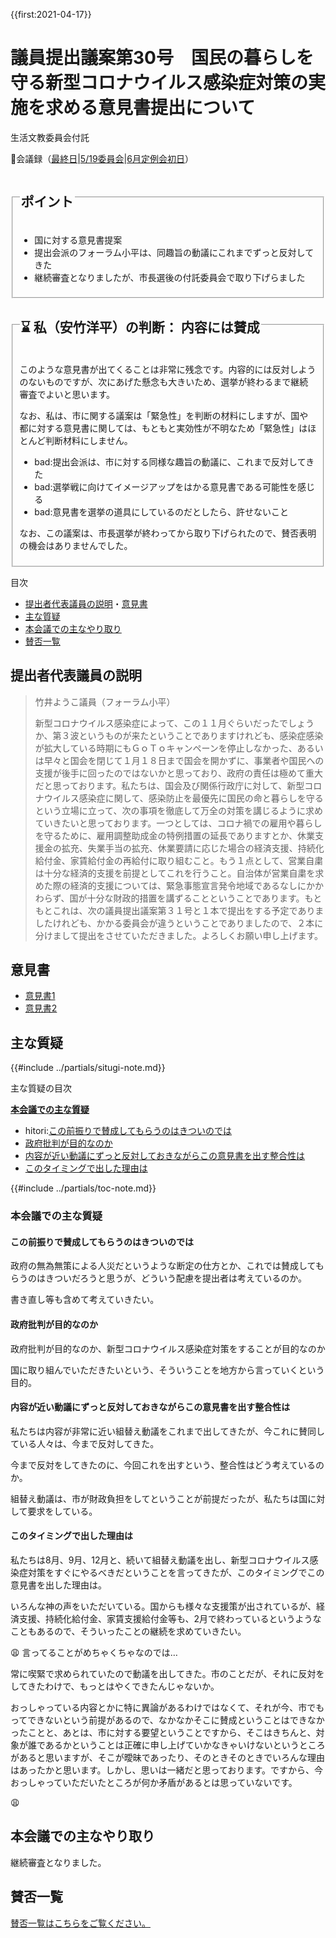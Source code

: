 {{first:2021-04-17}}

# 議員提出議案第30号　国民の暮らしを守る新型コロナウイルス感染症対策の実施を求める意見書提出について

<i class="fa fa-gavel" aria-hidden="true"></i> 生活文教委員会付託

<p id="read-kaigiroku">📄会議録（<a href="https://ssp.kaigiroku.net/tenant/kodaira/SpMinuteView.html?council_id=1201&schedule_id=7&minute_id=179&is_search=true">最終日</a>|<a href="https://ssp.kaigiroku.net/tenant/kodaira/SpMinuteView.html?council_id=1218&schedule_id=2&minute_id=4&is_search=true">5/19委員会</a>|<a href="https://ssp.kaigiroku.net/tenant/kodaira/SpMinuteView.html?council_id=1225&schedule_id=2&minute_id=72&is_search=true">6月定例会初日</a>）</p>

<fieldset class="pnt">
  <legend><h2>ポイント</h2></legend>

- 国に対する意見書提案
- 提出会派のフォーラム小平は、同趣旨の動議にこれまでずっと反対してきた
- 継続審査となりましたが、市長選後の付託委員会で取り下げらました

</fieldset>

<fieldset class="sanpi" id="sanpi">
  <legend>
    <h2>⌛️ 私（安竹洋平）の判断： 内容には賛成</h2>
  </legend>

このような意見書が出てくることは非常に残念です。内容的には反対しようのないものですが、次にあげた懸念も大きいため、選挙が終わるまで継続審査でよいと思います。

なお、私は、市に関する議案は「緊急性」を判断の材料にしますが、国や都に対する意見書に関しては、もともと実効性が不明なため「緊急性」はほとんど判断材料にしません。

- bad:提出会派は、市に対する同様な趣旨の動議に、これまで反対してきた
- bad:選挙戦に向けてイメージアップをはかる意見書である可能性を感じる
- bad:意見書を選挙の道具にしているのだとしたら、許せないこと

なお、この議案は、市長選挙が終わってから取り下げられたので、賛否表明の機会はありませんでした。

</fieldset>


<div class="toc">

目次

- [提出者代表議員の説明](#提出者代表議員の説明)・[意見書](#意見書)
- [主な質疑](#主な質疑)
- [本会議での主なやり取り](#本会議での主なやり取り)
- [賛否一覧](#賛否一覧)

</div>

## 提出者代表議員の説明

> 竹井ようこ議員（フォーラム小平）
>
> 新型コロナウイルス感染症によって、この１１月ぐらいだったでしょうか、第３波というものが来たということでありますけれども、感染症感染が拡大している時期にもＧｏＴｏキャンペーンを停止しなかった、あるいは早々と国会を閉じて１月１８日まで国会を開かずに、事業者や国民への支援が後手に回ったのではないかと思っており、政府の責任は極めて重大だと思っております。私たちは、国会及び関係行政庁に対して、新型コロナウイルス感染症に関して、感染防止を最優先に国民の命と暮らしを守るという立場に立って、次の事項を徹底して万全の対策を講じるように求めていきたいと思っております。一つとしては、コロナ禍での雇用や暮らしを守るために、雇用調整助成金の特例措置の延長でありますとか、休業支援金の拡充、失業手当の拡充、休業要請に応じた場合の経済支援、持続化給付金、家賃給付金の再給付に取り組むこと。もう１点として、営業自粛は十分な経済的支援を前提としてこれを行うこと。自治体が営業自粛を求めた際の経済的支援については、緊急事態宣言発令地域であるなしにかかわらず、国が十分な財政的措置を講ずることということであります。もともとこれは、次の議員提出議案第３１号と１本で提出をする予定でありましたけれども、かかる委員会が違うということでありましたので、２本に分けまして提出をさせていただきました。よろしくお願い申し上げます。

## 意見書

- [意見書1](https://ssp.kaigiroku.net/tenant/kodaira/SpMaterial.html?tenant_id=165&power_user=false&view_years=&council_id=1202&schedule_id=54&minute_id=1&is_search=true)
- [意見書2](https://ssp.kaigiroku.net/tenant/kodaira/SpMaterial.html?tenant_id=165&power_user=false&view_years=&council_id=1202&schedule_id=62&minute_id=1&is_search=true)

<div class="ippan-situgi">

## 主な質疑
{{#include ../partials/situgi-note.md}}

<div class="toc">

主な質疑の目次

**[本会議での主な質疑](#本会議での主な質疑)**

- hitori:[この前振りで賛成してもらうのはきついのでは](#この前振りで賛成してもらうのはきついのでは)
- [政府批判が目的なのか](#政府批判が目的なのか)
- [内容が近い動議にずっと反対しておきながらこの意見書を出す整合性は](#内容が近い動議にずっと反対しておきながらこの意見書を出す整合性は)
- [このタイミングで出した理由は](#このタイミングで出した理由は)

{{#include ../partials/toc-note.md}}

</div>


### 本会議での主な質疑

#### この前振りで賛成してもらうのはきついのでは

<div class="bln bleft" data-speaker="👍 橋本久雄議員（一人会派の会）">

政府の無為無策による人災だというような断定の仕方とか、これでは賛成してもらうのはきついだろうと思うが、どういう配慮を提出者は考えているのか。

</div>

<div class="bln bright" data-speaker="竹井ようこ議員">

書き直し等も含めて考えていきたい。

</div>

#### 政府批判が目的なのか

<div class="bln bleft" data-speaker="他会派の議員">

政府批判が目的なのか、新型コロナウイルス感染症対策をすることが目的なのか

</div>

<div class="bln bright" data-speaker="竹井ようこ議員">

国に取り組んでいただきたいという、そういうことを地方から言っていくという目的。

</div>

#### 内容が近い動議にずっと反対しておきながらこの意見書を出す整合性は

<div class="bln bleft" data-speaker="他会派の議員">

私たちは内容が非常に近い組替え動議をこれまで出してきたが、今これに賛同している人々は、今まで反対してきた。

</div>

<div class="bln bleft" data-speaker="他会派の議員">

今まで反対をしてきたのに、今回これを出すという、整合性はどう考えているのか。

</div>

<div class="bln bright" data-speaker="竹井ようこ議員">

組替え動議は、市が財政負担をしてということが前提だったが、私たちは国に対して要求をしている。

</div>


#### このタイミングで出した理由は

<div class="bln bleft" data-speaker="他会派の議員">

私たちは8月、9月、12月と、続いて組替え動議を出し、新型コロナウイルス感染症対策をすぐにやるべきだということを言ってきたが、このタイミングでこの意見書を出した理由は。

</div>

<div class="bln bright" data-speaker="竹井ようこ議員">

いろんな神の声をいただいている。国からも様々な支援策が出されているが、経済支援、持続化給付金、家賃支援給付金等も、2月で終わっているというようなこともあるので、そういったことの継続を求めていきたい。

</div>

<div class="bln bleft thought">

😩 言ってることがめちゃくちゃなのでは…

</div>

<div class="bln bleft" data-speaker="他会派の議員">

常に喫緊で求められていたので動議を出してきた。市のことだが、それに反対をしてきたわけで、もっとはやくできたんじゃないか。

</div>

<div class="bln bright" data-speaker="竹井ようこ議員">

おっしゃっている内容とかに特に異論があるわけではなくて、それが今、市でもってできないという前提があるので、なかなかそこに賛成ということはできなかったことと、あとは、市に対する要望ということですから、そこはきちんと、対象が誰であるかということは正確に申し上げていかなきゃいけないというところがあると思いますが、そこが曖昧であったり、そのときそのときでいろんな理由はあったかと思います。しかし、思いは一緒だと思っております。ですから、今おっしゃっていただいたところが何か矛盾があるとは思っていないです。

</div>

<div class="bln bleft thought">

😩

</div>


</div>

## 本会議での主なやり取り

継続審査となりました。


## 賛否一覧
[賛否一覧はこちらをご覧ください。](../kekka-ichiran.md#賛否)